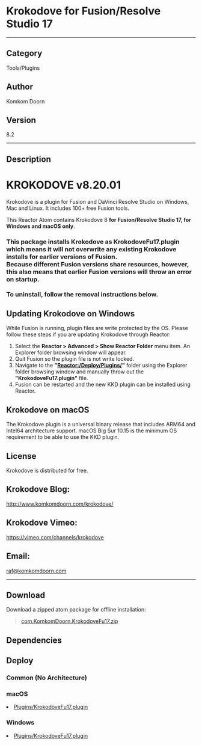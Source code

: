 # Krokodove for Fusion/Resolve Studio 17
___

## Category
Tools/Plugins

## Author
Komkom Doorn

## Version
8.2

___

## Description
<h1>KROKODOVE v8.20.01</h1>

<p>Krokodove is a plugin for Fusion and DaVinci Resolve Studio on Windows, Mac and Linux. It includes 100+ free Fusion tools.</p>

<p>This Reactor Atom contains Krokodove 8 <strong>for Fusion/Resolve Studio 17, for Windows and macOS only</strong>.</p>

<h3>This package installs Krokodove as KrokodoveFu17.plugin which means it will not overwrite any existing Krokodove installs for earlier versions of Fusion.<br>
Because different Fusion versions share resources, however, this also means that earlier Fusion versions will throw an error on startup.<br><br>
To uninstall, follow the removal instructions below.</h3>

<h2>Updating Krokodove on Windows</h2>

<p>While Fusion is running, plugin files are write protected by the OS. Please follow these steps if you are updating Krokodove through Reactor:</p>
<ol>
<li>Select the <strong>Reactor > Advanced > Show Reactor Folder</strong> menu item. An Explorer folder browsing window will appear.</li>
<li>Quit Fusion so the plugin file is not write locked.</li>
<li>Navigate to the <strong>"<a href="Reactor:/Deploy/Plugins/">Reactor:/Deploy/Plugins/</a>"</strong> folder using the Explorer folder browsing window and manually throw out the <strong>"KrokodoveFu17.plugin"</strong> file.</li>
<li>Fusion can be restarted and the new KKD plugin can be installed using Reactor.</li>
</ol>

<h2>Krokodove on macOS</h2>

<p>The Krokodove plugin is a universal binary release that includes ARM64 and Intel64 architecture support. macOS Big Sur 10.15 is the minimum OS requirement to be able to use the KKD plugin.</p>

<h2>License</h2>
<p>Krokodove is distributed for free.<br>

<h2>Krokodove Blog:</h2>
<p><a href="http://www.komkomdoorn.com/krokodove/">http://www.komkomdoorn.com/krokodove/</a></p>

<h2>Krokodove Vimeo:</h2>
<p><a href="https://vimeo.com/channels/krokodove">https://vimeo.com/channels/krokodove</a></p>

<h2>Email:</h2>
<p><a href="mailto:raf@komkomdoorn.com">raf@komkomdoorn.com</a></p>

___

## Download

Download a zipped atom package for offline installation:
> [com.KomkomDoorn.KrokodoveFu17.zip](https://gitlab.com/WeSuckLess/Reactor/-/archive/master/Reactor-master.zip?path=Atoms/com.KomkomDoorn.KrokodoveFu17)  

## Dependencies

## Deploy

### Common (No Architecture)

<ul>
</ul>

### macOS

<li><a href="https://gitlab.com/WeSuckLess/Reactor/-/blob/master/Atoms/com.KomkomDoorn.KrokodoveFu17/Mac/Plugins/KrokodoveFu17.plugin?ref_type=heads">Plugins/KrokodoveFu17.plugin</a></li>

### Windows

<li><a href="https://gitlab.com/WeSuckLess/Reactor/-/blob/master/Atoms/com.KomkomDoorn.KrokodoveFu17/Windows/Plugins/KrokodoveFu17.plugin?ref_type=heads">Plugins/KrokodoveFu17.plugin</a></li>
